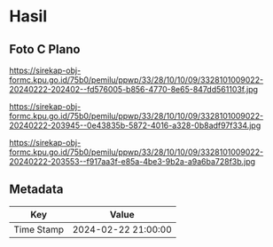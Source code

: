 # Hasil

## Foto C Plano

https://sirekap-obj-formc.kpu.go.id/75b0/pemilu/ppwp/33/28/10/10/09/3328101009022-20240222-202402--fd576005-b856-4770-8e65-847dd561103f.jpg

https://sirekap-obj-formc.kpu.go.id/75b0/pemilu/ppwp/33/28/10/10/09/3328101009022-20240222-203945--0e43835b-5872-4016-a328-0b8adf97f334.jpg

https://sirekap-obj-formc.kpu.go.id/75b0/pemilu/ppwp/33/28/10/10/09/3328101009022-20240222-203553--f917aa3f-e85a-4be3-9b2a-a9a6ba728f3b.jpg


## Metadata

| Key        | Value               |
| ---------- | ------------------- |
| Time Stamp | 2024-02-22 21:00:00 |



